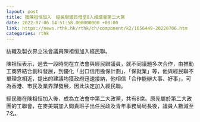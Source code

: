 ```yaml
---
layout: post
title: 獲陳祖恒加入　經民聯議員增至8人成議會第二大黨
date: 2022-07-06 14:51:58.000000000 +08:00
link: https://news.rthk.hk/rthk/ch/component/k2/1656449-20220706.htm
categories: rthk
---
```


紡織及製衣界立法會議員陳祖恒加入經民聯。

陳祖恒表示，過去一段時間在立法會與經民聯議員，就不同議題多次合作，由推動工商界結合創科發展，到優化「出口信用擔保計劃」、「保就業」等，他與經民聯不單理念相近，提出的建議均獲政府迅速接納，他相信「合作能辦大事、好事」，可為香港、市民及業界謀發展，因此決定加入經民聯。

經民聯在陳祖恒加入後，成為立法會中第二大政黨，共有8席。原先屬於第二大政團的工聯會，在麥美娟加入問責班子出任民政及青年事務局局長後，議員人數減至7名。
